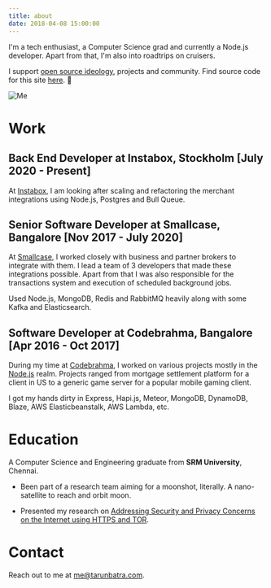```yaml
---
title: about
date: 2018-04-08 15:00:00
---
```


I'm a tech enthusiast, a Computer Science grad and currently a Node.js developer. Apart from that, I'm also into roadtrips on cruisers.

I support [open source ideology](https://en.wikipedia.org/wiki/Open-source_software_movement), projects and community. Find source code for this site [here](https://github.com/tarunbatra/tarunbatra.github.io). 🙂

![Me](https://tarunbatra.com/data/images/about.png)

# Work

## Back End Developer at Instabox, Stockholm [July 2020 - Present]

At [Instabox](https://instabox.se), I am looking after scaling and refactoring the merchant integrations using Node.js, Postgres and Bull Queue.

## Senior Software Developer at Smallcase, Bangalore [Nov 2017 - July 2020]

At [Smallcase](https://smallcase.com), I worked closely with business and partner brokers to integrate with them. I lead a team of 3 developers that made these integrations possible. Apart from that I was also responsible for the transactions system and execution of scheduled background jobs.

Used Node.js, MongoDB, Redis and RabbitMQ heavily along with some Kafka and Elasticsearch.

## Software Developer at Codebrahma, Bangalore [Apr 2016 - Oct 2017]

During my time at [Codebrahma](https://codebrahma.com), I worked on various projects mostly in the [Node.js](https://nodejs.org) realm. Projects ranged from mortgage settlement platform for a client in US to a generic game server for a popular mobile gaming client.

I got my hands dirty in Express, Hapi.js, Meteor, MongoDB, DynamoDB, Blaze, AWS Elasticbeanstalk, AWS Lambda, etc.

# Education

A Computer Science and Engineering graduate from **SRM University**, Chennai.

* Been part of a research team aiming for a moonshot, literally. A nano-satellite to reach and orbit moon.

* Presented my research on [Addressing Security and Privacy Concerns on the Internet using HTTPS and TOR](http://slides.com/tarunbatra/onion_routing).

# Contact

Reach out to me at [me@tarunbatra.com](mailto:me@tarunbatra.com).